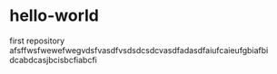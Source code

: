 # hello-world
first repository
afsffwsfwewefwegvdsfvasdfvsdsdcsdcvasdfadasdfaiufcaieufgbiafbi
dcabdcasjbcisbcfiabcfi
